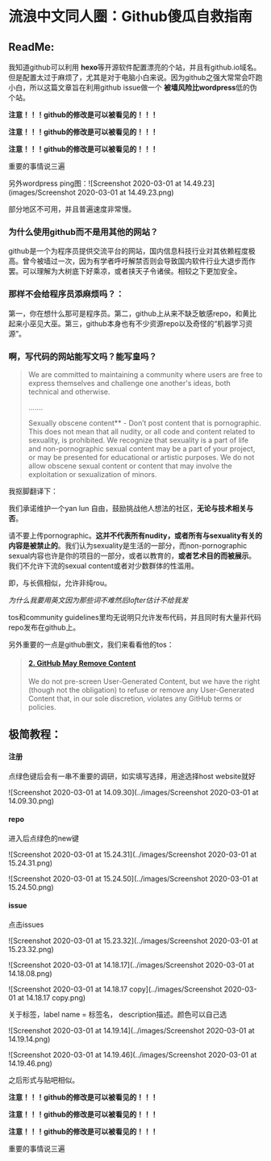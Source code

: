 

# 流浪中文同人圈：Github傻瓜自救指南

## ReadMe:

我知道github可以利用 **hexo**等开源软件配置漂亮的个站，并且有github.io域名。但是配置太过于麻烦了，尤其是对于电脑小白来说。因为github之强大常常会吓跑小白，所以这篇文章旨在利用github issue做一个 **被墙风险比wordpress**低的伪个站。

**注意！！！github的修改是可以被看见的！！！**

**注意！！！github的修改是可以被看见的！！！**

**注意！！！github的修改是可以被看见的！！！**

重要的事情说三遍

另外wordpress ping图：![Screenshot 2020-03-01 at 14.49.23](images/Screenshot 2020-03-01 at 14.49.23.png)


部分地区不可用，并且普遍速度非常慢。

### 为什么使用github而不是用其他的网站？

github是一个为程序员提供交流平台的网站，国内信息科技行业对其依赖程度极高。曾今被墙过一次，因为有学者呼吁解禁否则会导致国内软件行业大退步而作罢。可以理解为大树底下好乘凉，或者挟天子令诸侯。相较之下更加安全。

### 那样不会给程序员添麻烦吗？：

第一，你在想什么那可是程序员。第二，github上从来不缺乏敏感repo，和黄比起来小巫见大巫。第三，github本身也有不少资源repo以及奇怪的“机器学习资源”。

### 啊，写代码的网站能写文吗？能写皇吗？



> We are committed to maintaining a community where users are free to express themselves and challenge one another's ideas, both technical and otherwise. 
>
> .......
>
> Sexually obscene content** - Don’t post content that is pornographic. This does not mean that all nudity, or all code and content related to sexuality, is prohibited. We recognize that sexuality is a part of life and non-pornographic sexual content may be a part of your project, or may be presented for educational or artistic purposes. We do not allow obscene sexual content or content that may involve the exploitation or sexualization of minors.

我抠脚翻译下：

我们承诺维护一个yan lun 自由，鼓励挑战他人想法的社区，**无论与技术相关与否**。

请不要上传pornographic。**这并不代表所有nudity，或者所有与sexuality有关的内容是被禁止的**。我们认为sexuality是生活的一部分，而non-pornographic sexual内容也许是你的项目的一部分，或者以教育的，**或者艺术目的而被展示**。我们不允许下流的sexual content或者对少数群体的性滥用。

即，与长佩相似，允许非纯rou。

*为什么我要用英文因为那些词不难然后lofter估计不给我发*

tos和community guidelines里均无说明只允许发布代码，并且同时有大量非代码repo发布在github上。

另外重要的一点是github删文，我们来看看他的tos：

> #### [2. GitHub May Remove Content](https://help.github.com/en/github/site-policy/github-terms-of-service#2-github-may-remove-content)
>
> We do not pre-screen User-Generated Content, but we have the right (though not the obligation) to refuse or remove any User-Generated Content that, in our sole discretion, violates any GitHub terms or policies.



## 极简教程：

#### 注册

点绿色键后会有一串不重要的调研，如实填写选择，用途选择host website就好

![Screenshot 2020-03-01 at 14.09.30](../images/Screenshot 2020-03-01 at 14.09.30.png)



#### repo

进入后点绿色的new键

![Screenshot 2020-03-01 at 15.24.31](../images/Screenshot 2020-03-01 at 15.24.31.png)

![Screenshot 2020-03-01 at 15.24.50](../images/Screenshot 2020-03-01 at 15.24.50.png)

#### issue

点击issues

![Screenshot 2020-03-01 at 15.23.32](../images/Screenshot 2020-03-01 at 15.23.32.png)

![Screenshot 2020-03-01 at 14.18.17](../images/Screenshot 2020-03-01 at 14.18.08.png)



![Screenshot 2020-03-01 at 14.18.17 copy](../images/Screenshot 2020-03-01 at 14.18.17 copy.png)

关于标签，label name = 标签名， description描述。颜色可以自己选

![Screenshot 2020-03-01 at 14.19.14](../images/Screenshot 2020-03-01 at 14.19.14.png)

![Screenshot 2020-03-01 at 14.19.46](../images/Screenshot 2020-03-01 at 14.19.46.png)



之后形式与贴吧相似。

**注意！！！github的修改是可以被看见的！！！**

**注意！！！github的修改是可以被看见的！！！**

**注意！！！github的修改是可以被看见的！！！**

重要的事情说三遍